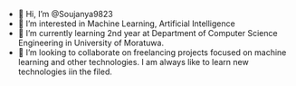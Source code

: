 - 👋 Hi, I’m @Soujanya9823
- 👀 I’m interested in Machine Learning, Artificial Intelligence
- 🌱 I’m currently learning 2nd year at Department of Computer Science Engineering in University of Moratuwa.
- 💞️ I’m looking to collaborate on freelancing projects focused on machine learning and other technologies. I am always like to learn new technologies iin the filed.

<!---
Soujanya9823/Soujanya9823 is a ✨ special ✨ repository because its `README.md` (this file) appears on your GitHub profile.
You can click the Preview link to take a look at your changes.
--->

